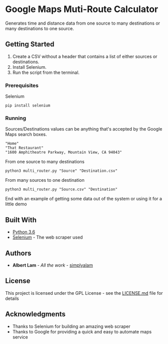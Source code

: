 # Google Maps Muti-Route Calculator

Generates time and distance data from one source to many destinations or many destinations to one source.

## Getting Started

1. Create a CSV without a header that contains a list of either sources or destinations.
2. Install Selenium.
3. Run the script from the terminal.

### Prerequisites

Selenium
```
pip install selenium
```

### Running

Sources/Destinations values can be anything that's accepted by the Google Maps search boxes.
```
"Home"
"That Restaurant"
"1600 Amphitheatre Parkway, Mountain View, CA 94043"
```

From one source to many destinations
```
python3 multi_router.py "Source" "Destination.csv"
```

From many sources to one destination
```
python3 multi_router.py "Source.csv" "Destination"
```

End with an example of getting some data out of the system or using it for a little demo

## Built With
* [Python 3.6](https://www.python.org/downloads/)
* [Selenium](https://seleniumhq.github.io/selenium/docs/api/py/) - The web scraper used

## Authors

* **Albert Lam** - *All the work* - [simplyalam](https://github.com/simplyalam)

## License

This project is licensed under the GPL License - see the [LICENSE.md](LICENSE.md) file for details

## Acknowledgments

* Thanks to Selenium for building an amazing web scraper
* Thanks to Google for providing a quick and easy to automate maps service
